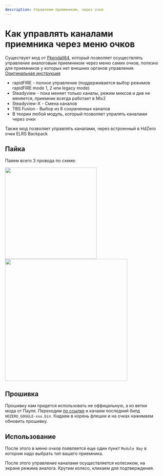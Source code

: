 ```yaml
---
description: Управляем приемником, через очки
---
```


# Как управлять каналами приемника через меню очков

Существует мод от [Pkendall64](https://github.com/pkendall64), который позволяет осуществлять управление аналоговым приемником через меню самих очков, полезно для приемников у которых нет внешних органов управления. [Оригинальная инструкция](https://github.com/pkendall64/hdzero-goggle/wiki/Analog-Module-Backpack-Control)

* rapidFIRE - полное управление (поддерживается выбор режимов rapidFIRE mode 1, 2 или legacy mode)
* Steadyview - пока меняет только каналы, режим миксов и див не меняется, приемник всегда работает в Mix2 
* Steadyview-X - Смена каналов
* TBS Fusion - Выбор из 8 сохраненных каналов
* В теории любой модуль, который позволяет упралять каналами через очки

Также мод позволяет управлять каналами, через встроенный в HdZero очки ELRS Backpack

## Пайка

Паяем всего 3 провода по схеме:

<img src="/assets/images/hdzero/pic1.png" width="300">
<img src="/assets/images/hdzero/pic2.png" width="400">

## Прошивка

Прошивку нам придется использовать не оффицальную, а из ветки мода от Пауля.
Переходим [по ссылке](https://github.com/pkendall64/hdzero-goggle/actions?query=branch%3Aanalog-module-control) и качаем последний билд `HDZERO_GOGGLE-xxx.bin`. Кидаем в корень флешки и на очках нажимаем обновить прошивку.

## Использование

После этого в меню очков появляется еще один пункт `Module Bay` в котором надо выбрать тип вашего приемника.

После этого управление каналами осуществляется колесиком, на экране режима аналога. Крутим колесо, кликаем для подтверждения.